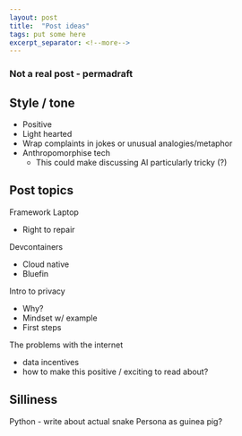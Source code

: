 ```yaml
---
layout: post
title:  "Post ideas"
tags: put some here
excerpt_separator: <!--more-->
---
```

### Not a real post - permadraft
<!--more-->

## Style / tone
- Positive
- Light hearted
- Wrap complaints in jokes or unusual analogies/metaphor
- Anthropomorphise tech
    - This could make discussing AI particularly tricky (?)


## Post topics
Framework Laptop
- Right to repair

Devcontainers
- Cloud native
- Bluefin

Intro to privacy
- Why?
- Mindset w/ example
- First steps

The problems with the internet
- data incentives
- how to make this positive / exciting to read about?


## Silliness
Python - write about actual snake
Persona as guinea pig?